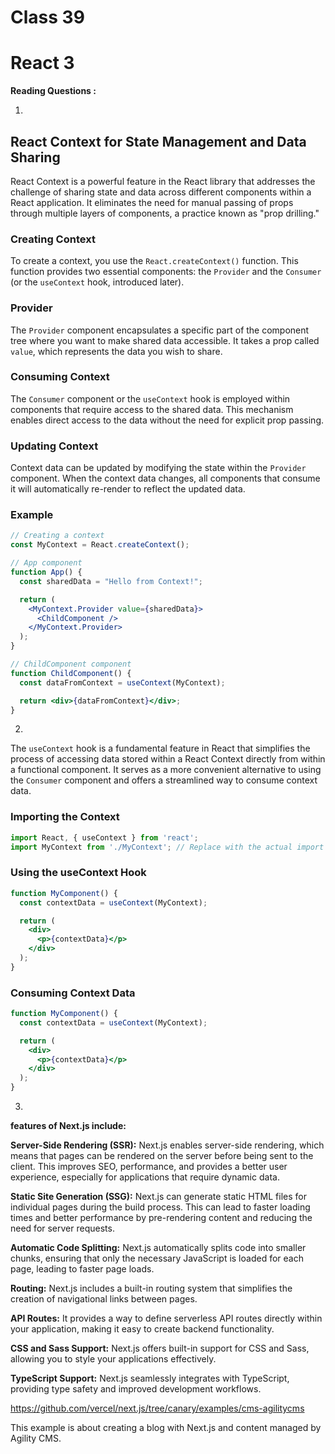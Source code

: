 # Class 39
# React 3
**Reading Questions :**

1. 
  ## React Context for State Management and Data Sharing
  
  React Context is a powerful feature in the React library that addresses the challenge of sharing state and data across different components within a React application. It eliminates the need for manual passing of props through multiple layers of components, a practice known as "prop drilling."
  
  ### Creating Context
  
  To create a context, you use the `React.createContext()` function. This function provides two essential components: the `Provider` and the `Consumer` (or the `useContext` hook, introduced later).
  
  ### Provider
  
  The `Provider` component encapsulates a specific part of the component tree where you want to make shared data accessible. It takes a prop called `value`, which represents the data you wish to share.
  
  ### Consuming Context
  
  The `Consumer` component or the `useContext` hook is employed within components that require access to the shared data. This mechanism enables direct access to the data without the need for explicit prop passing.
  
  ### Updating Context
  
  Context data can be updated by modifying the state within the `Provider` component. When the context data changes, all components that consume it will automatically re-render to reflect the updated data.
  
  ### Example
  
  ```jsx
  // Creating a context
  const MyContext = React.createContext();
  
  // App component
  function App() {
    const sharedData = "Hello from Context!";
  
    return (
      <MyContext.Provider value={sharedData}>
        <ChildComponent />
      </MyContext.Provider>
    );
  }
  
  // ChildComponent component
  function ChildComponent() {
    const dataFromContext = useContext(MyContext);
  
    return <div>{dataFromContext}</div>;
  }
  ```

2.

  The `useContext` hook is a fundamental feature in React that simplifies the process of accessing data stored within a React Context directly from within a functional component. It serves as a more convenient alternative to using the `Consumer` component and offers a streamlined way to consume context data.
  
  ### Importing the Context
  
  ```jsx
  import React, { useContext } from 'react';
  import MyContext from './MyContext'; // Replace with the actual import path
  ```
  ### Using the useContext Hook
  ```jsx
  function MyComponent() {
    const contextData = useContext(MyContext);
  
    return (
      <div>
        <p>{contextData}</p>
      </div>
    );
  }
  ```
  ### Consuming Context Data
  ```jsx
  function MyComponent() {
    const contextData = useContext(MyContext);
  
    return (
      <div>
        <p>{contextData}</p>
      </div>
    );
  }
  ```

3.

  **features of Next.js include:**
  
  **Server-Side Rendering (SSR):** Next.js enables server-side rendering, which means that pages can be rendered on the server before being sent to the client. This improves SEO, performance, and provides a better user experience, especially for applications that require dynamic data.
  
  **Static Site Generation (SSG):** Next.js can generate static HTML files for individual pages during the build process. This can lead to faster loading times and better performance by pre-rendering content and reducing the need for server requests.
  
  **Automatic Code Splitting:** Next.js automatically splits code into smaller chunks, ensuring that only the necessary JavaScript is loaded for each page, leading to faster page loads.
  
  **Routing:** Next.js includes a built-in routing system that simplifies the creation of navigational links between pages.
  
  **API Routes:** It provides a way to define serverless API routes directly within your application, making it easy to create backend functionality.
  
  **CSS and Sass Support:** Next.js offers built-in support for CSS and Sass, allowing you to style your applications effectively.
  
  **TypeScript Support:** Next.js seamlessly integrates with TypeScript, providing type safety and improved development workflows.
  
  https://github.com/vercel/next.js/tree/canary/examples/cms-agilitycms
  
  This example is about creating a blog with Next.js and content managed by Agility CMS.



